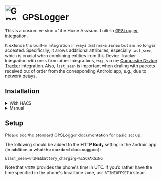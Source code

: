 # <img src="https://brands.home-assistant.io/gpslogger/icon.png" alt="GPSLogger" width="50" height="50"/> GPSLogger

This is a custom version of the Home Assistant built-in [GPSLogger](https://www.home-assistant.io/integrations/gpslogger/) integration.

It extends the built-in integration in ways that make sense but are no longer accepted.
Specifically, it allows additional attributes, especially `last_seen`,
which is crucial when combining entities from this Device Tracker integration with ones from other integrations,
e.g., via my [Composite Device Tracker](https://github.com/pnbruckner/ha-composite-tracker) integration.
Also, `last_seen` is important when dealing with packets received out of order from the corresponding Android app,
e.g., due to network delays.

## Installation

<details>
<summary>With HACS</summary>

[![hacs_badge](https://img.shields.io/badge/HACS-Custom-41BDF5.svg)](https://hacs.xyz/)

You can use HACS to manage the installation and provide update notifications.

1. Add this repo as a [custom repository](https://hacs.xyz/docs/faq/custom_repositories/).
   It should then appear as a new integration. Click on it. If necessary, search for "gpslogger".

   ```text
   https://github.com/pnbruckner/ha-gpslogger
   ```
   Or use this button:
   
   [![Open your Home Assistant instance and open a repository inside the Home Assistant Community Store.](https://my.home-assistant.io/badges/hacs_repository.svg)](https://my.home-assistant.io/redirect/hacs_repository/?owner=pnbruckner&repository=ha-gpslogger&category=integration)

1. Download the integration using the appropriate button.

</details>

<details>
<summary>Manual</summary>

Place a copy of the files from [`custom_components/gpslogger`](custom_components/gpslogger)
in `<config>/custom_components/gpslogger`,
where `<config>` is your Home Assistant configuration directory.

>__NOTE__: When downloading, make sure to use the `Raw` button from each file's page.

</details>

## Setup

Please see the standard [GPSLogger](https://www.home-assistant.io/integrations/gpslogger/) documentation for basic set up.

The following should be added to the **HTTP Body** setting in the Android app (in addition to what the standard docs suggest):

```text
&last_seen=%TIME&battery_charging=%ISCHARGING
```

Note that `%TIME` provides the phone's time in UTC.
If you'd rather have the time specified in the phone's local time zone, use `%TIMEOFFSET` instead.
